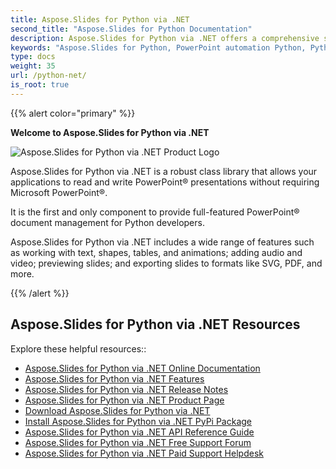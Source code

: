 ```yaml
---
title: Aspose.Slides for Python via .NET
second_title: "Aspose.Slides for Python Documentation"
description: Aspose.Slides for Python via .NET offers a comprehensive set of features, including managing text, shapes, tables, and animations, adding audio and video to slides, previewing slides, and exporting to SVG, PDF, and more.
keywords: "Aspose.Slides for Python, PowerPoint automation Python, Python PPT library, export PowerPoint to PDF Python, export PowerPoint to SVG Python, edit PowerPoint in Python, Python PowerPoint without Microsoft Office, manage PPTX with Python, slides preview Python, Python add audio to slides"
type: docs
weight: 35
url: /python-net/
is_root: true
---
```


{{% alert color="primary" %}}

**Welcome to Aspose.Slides for Python via .NET**

![Aspose.Slides for Python via .NET Product Logo](aspose_slides-for-python_sm.png)

Aspose.Slides for Python via .NET is a robust class library that allows your applications to read and write PowerPoint® presentations without requiring Microsoft PowerPoint®.

It is the first and only component to provide full-featured PowerPoint® document management for Python developers.

Aspose.Slides for Python via .NET includes a wide range of features such as working with text, shapes, tables, and animations; adding audio and video; previewing slides; and exporting slides to formats like SVG, PDF, and more.

{{% /alert %}}

## Aspose.Slides for Python via .NET Resources

Explore these helpful resources::

- [Aspose.Slides for Python via .NET Online Documentation](/slides/python-net/)
- [Aspose.Slides for Python via .NET Features](/slides/python-net/features-overview/)
- [Aspose.Slides for Python via .NET Release Notes](https://releases.aspose.com/slides/python-net/release-notes/)
- [Aspose.Slides for Python via .NET Product Page](https://products.aspose.com/slides/python-net/)
- [Download Aspose.Slides for Python via .NET](https://releases.aspose.com/slides/python-net/)
- [Install Aspose.Slides for Python via .NET PyPi Package](https://pypi.org/project/aspose.slides/)
- [Aspose.Slides for Python via .NET API Reference Guide](https://reference.aspose.com/slides/python-net/)
- [Aspose.Slides for Python via .NET Free Support Forum](https://forum.aspose.com/c/slides/11)
- [Aspose.Slides for Python via .NET Paid Support Helpdesk](https://helpdesk.aspose.com/)

